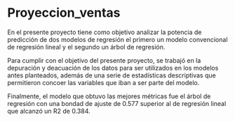 # Proyeccion_ventas

En el presente proyecto tiene como objetivo analizar la potencia de predicción de dos modelos de regresión el primero un modelo convencional de regresión lineal y el segundo un árbol de regresión.

Para cumplir con el objetivo del presente proyecto, se trabajó en la depuración y deacuación de los datos para ser utilizados en los modelos antes planteados, además de una serie de estadísticas descriptivas que permitieron concoer las variables que iban a ser parte del modelo.

Finalmente, el modelo que obtuvo las mejores métricas fue el árbol de regresión con una bondad de ajuste de 0.577 superior al de regresión lineal que alcanzó un R2 de 0.384.
